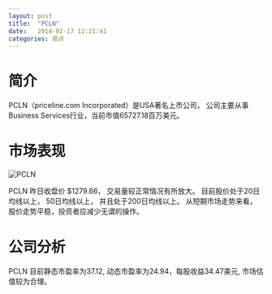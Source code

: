 ```yaml
---
layout: post
title:  "PCLN"
date:   2014-02-17 12:21:41
categories: 观点
---
```


# 简介
PCLN（priceline.com Incorporated）是USA著名上市公司，
公司主要从事Business Services行业，当前市值65727.18百万美元。

# 市场表现

![PCLN](http://finviz.com/chart.ashx?t=PCLN&ty=c&ta=1&p=d&s=l)

PCLN 昨日收盘价 $1279.66，
交易量较正常情况有所放大。
目前股价处于20日均线以上，
50日均线以上，
并且处于200日均线以上。
从短期市场走势来看，
股价走势平稳，投资者应减少无谓的操作。

# 公司分析
PCLN 目前静态市盈率为37.12, 动态市盈率为24.94，每股收益34.47美元,
市场估值较为合理。
